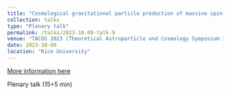 ```yaml
---
title: "Cosmological gravitational particle production of massive spin-2 particles"
collection: talks
type: "Plenary talk"
permalink: /talks/2023-10-09-talk-9
venue: "TACOS 2023 (Theoretical Astroparticle and Cosmology Symposium in Texas)"
date: 2023-10-09
location: "Rice University"
---
```


[More information here](https://indico.cern.ch/event/1319151/)

Plenary talk (15+5 min)
